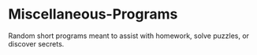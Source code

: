 # Miscellaneous-Programs
Random short programs meant to assist with homework, solve puzzles, or discover secrets.
